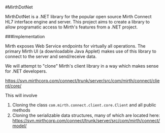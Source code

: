 #MirthDotNet

MirthDotNet is a .NET library for the popular open source Mirth Connect HL7 interface
engine and server. This project aims to create a library to allow programatic access
to Mirth's features from a .NET project.

###Implementation

Mirth exposes Web Service endpoints for virtually all operations. The primary
Mirth UI (a downloadable Java Applet) makes use of this library to connect to the
server and send/receive data.

We will attempt to "clone" Mirth's client library in a way which makes sense for .NET
developers.

https://svn.mirthcorp.com/connect/trunk/server/src/com/mirth/connect/client/core/

This will involve

1. Cloning the class <code>com.mirth.connect.client.core.Client</code> and all public methods
2. Cloning the serializable data structures, many of which are located here: https://svn.mirthcorp.com/connect/trunk/server/src/com/mirth/connect/model/
